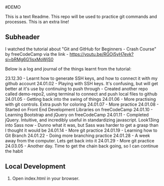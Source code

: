 #DEMO

This is a text Readme. This repo will be used to practice git commands and processes. This is an extra line!

## Subheader

I watched the tutorial about "Git and GitHub for Beginners - Crash Course" by freeCodeCamp via the link - https://youtu.be/RGOj5yH7evk?si=bRMg6G1isxMoWjS0

Below is a log and journal of the things learnt from the tutorial:

23.12.30 - Learnt how to generate SSH keys, and how to connect it with my github account
24.01.02 - Playing with SSH keys. It's confusing, but will get better at it's use by continuing to push through - Created another repo called demo-repo2, using terminal to connect and push local files to github
24.01.05 - Getting back into the swing of things
24.01.06 - More practising with git controls. Extra push for coloring
24.01.07 - More practice
24.01.08 - Started on Front End Development Libraries on freeCodeCamp
24.01.10 - Learning Bootstrap and jQuery on freeCodeCamp
24.01.11 - Completed jQuery. Intuitive, and incredibly useful in standardizing javascript. Look13ing into Sass now - Dunno what it was, but Sass was harder to get a grasp than I thought it would be
24.01.14 - More git practice
24.01.19 - Learning how to Git Branch
24.01.22 - Doing more branching practice
24.01.28 - A week away from the computer. Lets get back into it
24.01.29 - More git practice
24.03.05 - Another day. Time to get the chain back going, so I can continue the habit

## Local Development

1. Open index.html in your browser.
